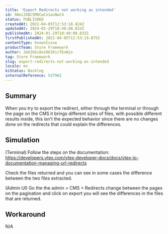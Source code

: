 ```yaml
---
title: 'Export Redirects not working as intended'
id: 5WoiJDQCSMDCwCn1auNwC4
status: PUBLISHED
createdAt: 2022-04-05T12:53:18.824Z
updatedAt: 2024-01-29T18:40:08.833Z
publishedAt: 2024-01-29T18:40:08.833Z
firstPublishedAt: 2022-04-05T12:53:19.875Z
contentType: knownIssue
productTeam: Store Framework
author: 2mXZkbi0oi061KicTExNjo
tag: Store Framework
slug: export-redirects-not-working-as-intended
locale: en
kiStatus: Backlog
internalReference: 537962
---
```


## Summary



When you try to export the redirect, either through the terminal or through the page on the CMS it brings different sizes of files, with possible different results inside, this isn't the expected behavior since there are no changes done on the redirects that could explain the differences.



##

## Simulation



(Terminal) Follow the steps on the documentation: https://developers.vtex.com/vtex-developer-docs/docs/vtex-io-documentation-managing-url-redirects

Check the files returned and you can see in some cases the difference between the two files extracted.

(Admin UI) Go the the admin > CMS > Redirects change between the pages on the pagination and click on export you will see the differences in the files that are returned.


##

## Workaround


N/A





